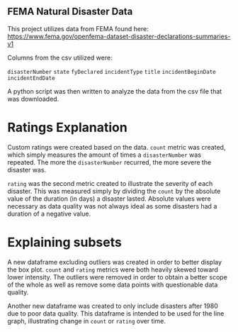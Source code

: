## FEMA Natural Disaster Data

This project utilizes data from FEMA found here: https://www.fema.gov/openfema-dataset-disaster-declarations-summaries-v1

Columns from the csv utilized were:

`disasterNumber` `state` `fyDeclared` `incidentType` `title` `incidentBeginDate` `incidentEndDate`

A python script was then written to analyze the data from the csv file that was downloaded. 

# Ratings Explanation
Custom ratings were created based on the data. `count` metric was created, which simply measures the amount of times a `disasterNumber` was repeated. The more the `disasterNumber` recurred, the more severe the disaster was. 

`rating` was the second metric created to illustrate the severity of each disaster. This was measured simply by dividing the `count` by the absolute value of the duration (in days) a disaster lasted. Absolute values were necessary as data quality was not always ideal as some disasters had a duration of a negative value.

# Explaining subsets
A new dataframe excluding outliers was created in order to better display the box plot. `count` and `rating` metrics were both heavily skewed toward lower intensity. The outliers were removed in order to obtain a better scope of the whole as well as remove some data points with questionable data quality.

Another new dataframe was created to only include disasters after 1980 due to poor data quality. This dataframe is intended to be used for the line graph, illustrating change in `count` or `rating` over time.
